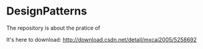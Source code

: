 # DesignPatterns
The repository is about the pratice of <HeadFirst Design Patterns>

It's here to download:
http://download.csdn.net/detail/mxcai2005/5258692

